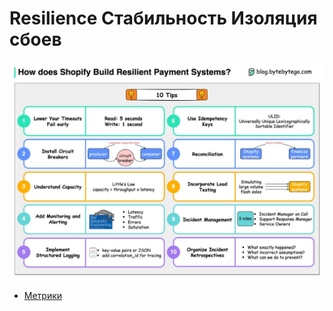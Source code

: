 # Resilience Стабильность Изоляция сбоев

![how](../../img/pattern/resilience.jpg)

- [Метрики](resilience.metric.md)